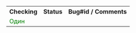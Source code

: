 <table>

<tr>
  <th>Checking</th>
  <th>Status</th>
  <th>Bug#id / Comments</th>
</tr>

<tr>
  <td style="color:green">Один</td>
</tr>
</table>
